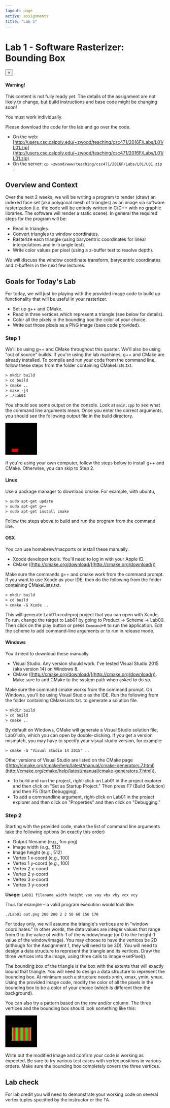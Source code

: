 ```yaml
---
layout: page
active: assignments
title: "Lab 1"
---
```


# Lab 1 - Software Rasterizer: Bounding Box

<div class="alert alert-dismissible alert-danger">
  <button type="button" class="close" data-dismiss="alert">&times;</button>
  <h4>Warning!</h4>
  <p>
    This content is not fully ready yet.
    The details of the assignment are not likely to change, but build instructions and base code might be changing soon!
  </p>
</div>


You must work individually.

Please download the code for the lab and go over the code.

- On the web: [http://users.csc.calpoly.edu/~zwood/teaching/csc471/2016F/Labs/L01/L01.zip](http://users.csc.calpoly.edu/~zwood/teaching/csc471/2016F/Labs/L01/L01.zip)
- On the server: `cp ~zwood/www/teaching/csc471/2016F/Labs/L01/L01.zip .`


## Overview and Context

Over the next 2 weeks, we will be writing a program to render (draw) an indexed face set (aka polygonal mesh of triangles) as an image via software rasterization
(i.e. the code will be entirely written in C/C++ with no graphic libraries. The software will render a static scene).
In general the required steps for the program will be:

- Read in triangles.
- Convert triangles to window coordinates.
- Rasterize each triangle (using barycentric coordinates for linear interpolations and in-triangle test).
- Write color values per pixel (using a z-buffer test to resolve depth).

We will discuss the window coordinate transform, barycentric coordinates and z-buffers in the next few lectures.


## Goals for Today's Lab
For today, we will just be playing with the provided image code to build up functionality that will be useful in your rasterizer.

- Set up g++ and CMake.
- Read in three vertices which represent a triangle (see below for details).
- Color all the pixels in the bounding box the color of your choice.
- Write out those pixels as a PNG image (base code provided).


### Step 1
We'll be using g++ and CMake throughout this quarter.
We'll also be using "out of source" builds.
If you're using the lab machines, g++ and CMake are already installed.
To compile and run your code from the command line, follow these steps from the folder containing CMakeLists.txt.

```
> mkdir build
> cd build
> cmake ..
> make -j4
> ./Lab01
```

You should see some output on the console.
Look at `main.cpp` to see what the command line arguments mean.
Once you enter the correct arguments, you should see the following output file in the build directory.

![lab1_1](lab1_1.png)

If you're using your own computer, follow the steps below to install g++ and CMake.
Otherwise, you can skip to Step 2.


#### Linux

Use a package manager to download cmake. For example, with ubuntu,

```
> sudo apt-get update
> sudo apt-get g++
> sudo apt-get install cmake
```

Follow the steps above to build and run the program from the command line.


#### OSX

You can use homebrew/macports or install these manually.

- Xcode developer tools. You'll need to log in with your Apple ID.
- CMake ([http://cmake.org/download/](http://cmake.org/download/))

Make sure the commands g++ and cmake work from the command prompt.
If you want to use Xcode as your IDE, then do the following from the folder containing CMakeLists.txt.

```
> mkdir build
> cd build
> cmake -G Xcode ..
```

This will generate Lab01.xcodeproj project that you can open with Xcode.
To run, change the target to Lab01 by going to Product -> Scheme -> Lab00.
Then click on the play button or press `Command+R` to run the application.
Edit the scheme to add command-line arguments or to run in release mode.


#### Windows

You'll need to download these manually.

- Visual Studio. Any version should work.
  I've tested Visual Studio 2015 (aka version 14) on Windows 8.
- CMake ([http://cmake.org/download/](http://cmake.org/download/)).
  Make sure to add CMake to the system path when asked to do so.

Make sure the command cmake works from the command prompt.
On Windows, you'll be using Visual Studio as the IDE.
Run the following from the folder containing CMakeLists.txt. to generate a solution file.

```
> mkdir build
> cd build
> cmake ..
```

By default on Windows, CMake will generate a Visual Studio solution file, Lab01.sln, which you can open by double-clicking.
If you get a version mismatch, you may have to specify your visual studio version, for example:

```
> cmake -G "Visual Studio 14 2015" ..
```

Other versions of Visual Studio are listed on the CMake page ([http://cmake.org/cmake/help/latest/manual/cmake-generators.7.html](http://cmake.org/cmake/help/latest/manual/cmake-generators.7.html)).

- To build and run the project, right-click on Lab01 in the project explorer and then click on "Set as Startup Project."
  Then press F7 (Build Solution) and then F5 (Start Debugging).
- To add a commandline argument, right-click on Lab01 in the project explorer and then click on "Properties" and then click on "Debugging."


### Step 2

Starting with the provided code, make the list of command line arguments take the following options (in exactly this order)

- Output filename (e.g., foo.png)
- Image width (e.g., 512)
- Image height (e.g., 512)
- Vertex 1 x-coord (e.g., 100)
- Vertex 1 y-coord (e.g., 100)
- Vertex 2 x-coord
- Vertex 2 y-coord
- Vertex 3 x-coord
- Vertex 3 y-coord

**Usage:** `Lab01 filename width height vax vay vbx vby vcx vcy`

Thus for example – a valid program execution would look like:

```
./Lab01 out.png 200 200 2 2 50 60 150 170
```

For today only, we will assume the triangle's vertices are in "window coordinates."
In other words, the data values are integer values that range from 0 to the value of width-1 of the window/image (or 0 to the height-1 value of the window/image).
You may choose to have the vertices be 2D (although for the Assignment 1, they will need to be 3D).
You will need to design a data structure to represent the triangle and its vertices.
Draw the three vertices into the image, using three calls to image->setPixel().

The bounding box of the triangle is the box with the extents that will exactly bound that triangle.
You will need to design a data structure to represent the bounding box.
At minimum such a structure needs xmin, xmax, ymin, ymax. Using the provided image code, modify the color of all the pixels in the bounding box to be a color of your choice (which is different then the background).

You can also try a pattern based on the row and/or column.
The three vertices and the bounding box should look something like this:

![lab1_2](lab1_2.png)

Write out the modified image and confirm your code is working as expected.
Be sure to try various test cases with vertex positions in various orders.
Make sure the bounding box completely covers the three vertices.

## Lab check

For lab credit you will need to demonstrate your working code on several vertex tuples specified by the instructor or the TA.
